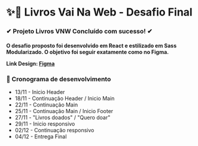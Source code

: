 <h1> ✨🎉 Livros Vai Na Web - Desafio Final</h1>

<h3> ✔ Projeto Livros VNW Concluído com sucesso! ✔</h3>

<h4> O desafio proposto foi desenvolvido em React e estilizado em Sass Modularizado. O objetivo foi seguir exatamente como no Figma.
<p>Link Design: <a href="https://www.figma.com/design/MDGn9uI2Ny5Y8sOJWnmfRp/Proposta-Empower?node-id=0-1&node-type=canvas&t=EndtmH2witkacjOy-0" target="_blank">Figma</a></p>

<h3> 🔎 Cronograma de desenvolvimento</h3>

- 13/11 - Inicio Header  
- 18/11 - Continuação Header / Inicio Main
- 22/11 - Continuação Main
- 25/11 - Continuação Main / Inicio Footer
- 27/11 - "Livros doados" / "Quero doar"
- 29/11 - Inicio responsivo
- 02/12 - Continuação responsivo
- 04/12 - Entrega Final
